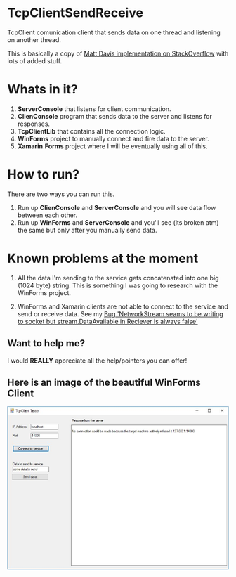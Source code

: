 # TcpClientSendReceive
TcpClient comunication client that sends data on one thread and listening on another thread.  

This is basically a copy of [Matt Davis implementation on StackOverflow](https://stackoverflow.com/a/20698153/1187583) with lots of added stuff.

# Whats in it?
1. **ServerConsole** that listens for client communication.
2. **ClienConsole** program that sends data to the server and listens for responses.
3. **TcpClientLib** that contains all the connection logic.
4. **WinForms** project to manually connect and fire data to the server.
5. **Xamarin.Forms** project where I will be eventually using all of this. 

# How to run?
There are two ways you can run this.

1. Run up **ClienConsole** and **ServerConsole** and you will see data flow between each other.
2. Run up **WinForms** and **ServerConsole** and you'll see (its broken atm) the same but only after you manually send data.

# Known problems at the moment
1. All the data I'm sending to the service gets concatenated into one big (1024 byte) string. This is something I was going to research with the WinForms project.

2. WinForms and Xamarin clients are not able to connect to the service and send or receive data. See my [Bug 'NetworkStream seams to be writing to socket but stream.DataAvailable in Reciever is always false'](https://github.com/sturlath/TcpClientSendReceive/issues/3)

## Want to help me?
I would **REALLY** appreciate all the help/pointers you can offer!

## Here is an image of the beautiful WinForms Client 

![d](Assets/WinFormsClientJPG.JPG)
